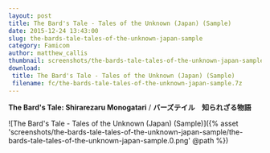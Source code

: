 ```yaml
---
layout: post
title: The Bard's Tale - Tales of the Unknown (Japan) (Sample)
date: 2015-12-24 13:43:00
slug: the-bards-tale-tales-of-the-unknown-japan-sample
category: Famicom
author: matthew_callis
thumbnail: screenshots/the-bards-tale-tales-of-the-unknown-japan-sample/the-bards-tale-tales-of-the-unknown-japan-sample.0.png
download:
 title: The Bard's Tale - Tales of the Unknown (Japan) (Sample)
 filename: fc/the-bards-tale-tales-of-the-unknown-japan-sample.7z
---
```


__The Bard's Tale: Shirarezaru Monogatari__ / __バーズテイル　知られざる物語__

![The Bard's Tale - Tales of the Unknown (Japan) (Sample)]({% asset 'screenshots/the-bards-tale-tales-of-the-unknown-japan-sample/the-bards-tale-tales-of-the-unknown-japan-sample.0.png' @path %})

